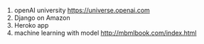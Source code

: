 



1. openAI university https://universe.openai.com
1. Django on Amazon
1. Heroko app
1. machine learning with model http://mbmlbook.com/index.html
